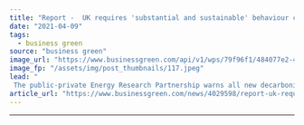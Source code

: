 ```yaml
---
title: "Report -  UK requires 'substantial and sustainable' behaviour change to hit net zero"
date: "2021-04-09"
tags: 
  - business green
source: "business green"
image_url: "https://www.businessgreen.com/api/v1/wps/79f96f1/484077e2-4f5d-4a7a-88c5-47da9d38bece/6/energy-meter-185x114.jpeg"
image_fp: "/assets/img/post_thumbnails/117.jpeg"
lead: "
 The public-private Energy Research Partnership warns all new decarbonisation incentives must include 'behaviour change enabling plans' for both corporates and the public ..."
article_url: "https://www.businessgreen.com/news/4029598/report-uk-requires-substantial-sustainable-behaviour-change-hit-net-zero"
---
```


---
